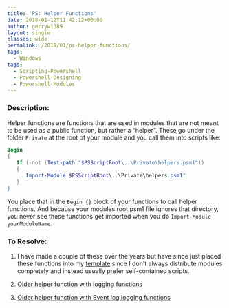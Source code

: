 ```yaml
---
title: 'PS: Helper Functions'
date: 2018-01-12T11:42:12+00:00
author: gerryw1389
layout: single
classes: wide
permalink: /2018/01/ps-helper-functions/
tags:
  - Windows
tags:
  - Scripting-Powershell
  - Powershell-Designing
  - Powershell-Modules
---
```

<!--more-->

### Description:

Helper functions are functions that are used in modules that are not meant to be used as a public function, but rather a &#8220;helper&#8221;. These go under the folder `Private` at the root of your module and you call them into scripts like:

   ```powershell
   Begin
   {
      If (-not (Test-path "$PSScriptRoot\..\Private\helpers.psm1"))
      {
         Import-Module $PSScriptRoot\..\Private\helpers.psm1"
      }
   }
   ```

You place that in the `Begin {}` block of your functions to call helper functions. And because your modules root psm1 file ignores that directory, you never see these functions get imported when you do `Import-Module yourModuleName`.

### To Resolve:

1. I have made a couple of these over the years but have since just placed these functions into my [template](https://github.com/gerryw1389/powershell/blob/main/Other/templates/_current-template-w-logging.ps1) since I don't always distribute modules completely and instead usually prefer self-contained scripts.

2. [Older helper function with logging functions](https://github.com/gerryw1389/powershell/blob/main/Other/templates/old-helpers-w-logging.psm1)

3. [Older helper function with Event log logging functions](https://github.com/gerryw1389/powershell/blob/main/Other/templates/old-helpers-w-eventlog.psm1)